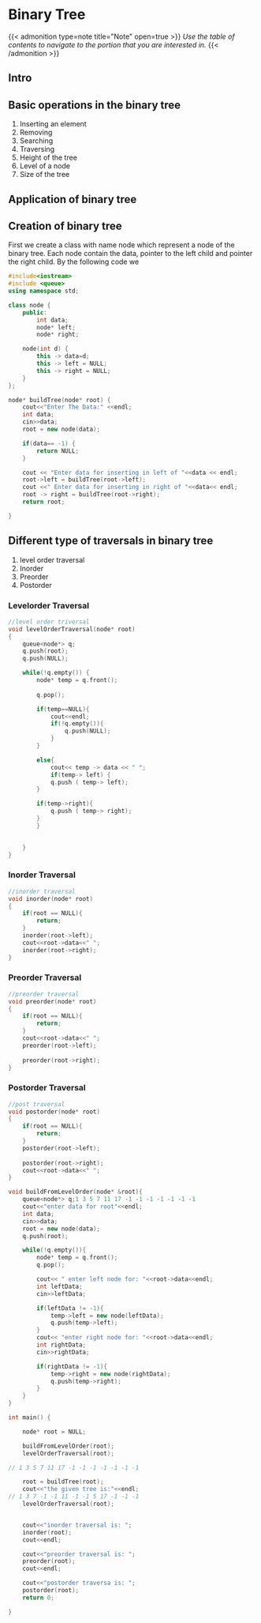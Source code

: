 # Binary Tree



<!--more-->

{{< admonition type=note title="Note" open=true >}}
_Use the table of contents to navigate to the portion that you are interested in._
{{< /admonition >}}

## Intro


## Basic operations in the binary tree
1. Inserting an element
2. Removing
3. Searching
4. Traversing
5. Height of the tree
6. Level of a node
7. Size of the tree


## Application of binary tree


## Creation of binary tree
First we create a class with name node which represent a node of the binary tree. Each node contain the data, pointer to the left child and pointer the right child. By the following code we 

```c++
#include<iostream>
#include <queue>
using namespace std;

class node {
    public:
        int data;
        node* left;
        node* right;

    node(int d) {
        this -> data=d;
        this -> left = NULL;
        this -> right = NULL;
    }
};
```

```c++
node* buildTree(node* root) {
    cout<<"Enter The Data:" <<endl;
    int data;
    cin>>data;
    root = new node(data);

    if(data== -1) {
        return NULL;
    }

    cout << "Enter data for inserting in left of "<<data << endl;
    root->left = buildTree(root->left);
    cout <<" Enter data for inserting in right of "<<data<< endl;
    root -> right = buildTree(root->right);
    return root;

}
```
## Different type of traversals in binary tree
1. level order traversal
2. Inorder
3. Preorder
4. Postorder

### Levelorder Traversal

```c++
//level order triversal
void levelOrderTraversal(node* root)
{
    queue<node*> q;
    q.push(root);
    q.push(NULL);

    while(!q.empty()) {
        node* temp = q.front();
        
        q.pop();

        if(temp==NULL){
            cout<<endl;
            if(!q.empty()){
                q.push(NULL);
            }
        }

        else{
            cout<< temp -> data << " ";
            if(temp-> left) {
            q.push ( temp-> left);
        }

        if(temp->right){
            q.push ( temp-> right);
        }
        }
        

    }
}
```
### Inorder Traversal

```c++
//inorder traversal
void inorder(node* root)
{
    if(root == NULL){
        return;
    }
    inorder(root->left);
    cout<<root->data<<" ";
    inorder(root->right);
}
```

### Preorder Traversal
```c++
//preorder traversal
void preorder(node* root)
{
    if(root == NULL){
        return;
    }
    cout<<root->data<<" ";
    preorder(root->left);
    
    preorder(root->right);
}
```

### Postorder Traversal
```c++
//post traversal
void postorder(node* root)
{
    if(root == NULL){
        return;
    }
    postorder(root->left);
    
    postorder(root->right);
    cout<<root->data<<" ";
}
```


```c++
void buildFromLevelOrder(node* &root){
    queue<node*> q;1 3 5 7 11 17 -1 -1 -1 -1 -1 -1 -1
    cout<<"enter data for root"<<endl;
    int data;
    cin>>data;
    root = new node(data);
    q.push(root);

    while(!q.empty()){
        node* temp = q.front();
        q.pop();

        cout<< " enter left node for: "<<root->data<<endl;
        int leftData;
        cin>>leftData;

        if(leftData != -1){
            temp->left = new node(leftData);
            q.push(temp->left);
        }
        cout<< "enter right node for: "<<root->data<<endl;
        int rightData;
        cin>>rightData;

        if(rightData != -1){
            temp->right = new node(rightData);
            q.push(temp->right);
        }
    }
}
```


```c++
int main() {

    node* root = NULL;

    buildFromLevelOrder(root);
    levelOrderTraversal(root);

// 1 3 5 7 11 17 -1 -1 -1 -1 -1 -1 -1

    root = buildTree(root);
    cout<<"the given tree is:"<<endl; 
// 1 3 7 -1 -1 11 -1 -1 5 17 -1 -1 -1
    levelOrderTraversal(root);


    cout<<"inorder traversal is: ";
    inorder(root);
    cout<<endl;

    cout<<"preorder traversal is: ";
    preorder(root);
    cout<<endl;

    cout<<"postorder traversa is: ";
    postorder(root);
    return 0;

}
```

